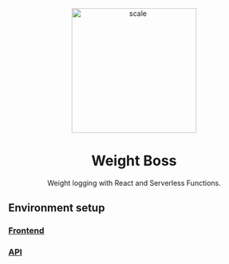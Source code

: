 <div align="center">
<img width="250" height="250" src="https://storage.googleapis.com/ofstad-io-bucket/weighing-scale-tool.png" alt="scale">
	<h1>Weight Boss</h1>
	<p>
		Weight logging with React and Serverless Functions.
	</p>
</div>

## Environment setup

### [Frontend](frontend/README.md)

### [API](api/README.md)
